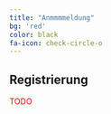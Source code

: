 ```yaml
---
title: "Anmmmmeldung"
bg: 'red'
color: black
fa-icon: check-circle-o
---
```


## Registrierung

<span style="color:red">TODO</span>
